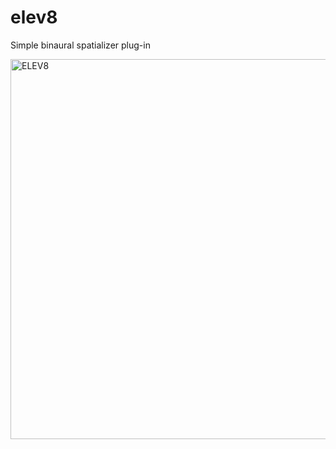 # elev8
Simple binaural spatializer plug-in

<img width="608" alt="ELEV8" src="https://user-images.githubusercontent.com/62677644/117596069-7d9d8380-b110-11eb-903b-3ba55e39b7e1.png">
